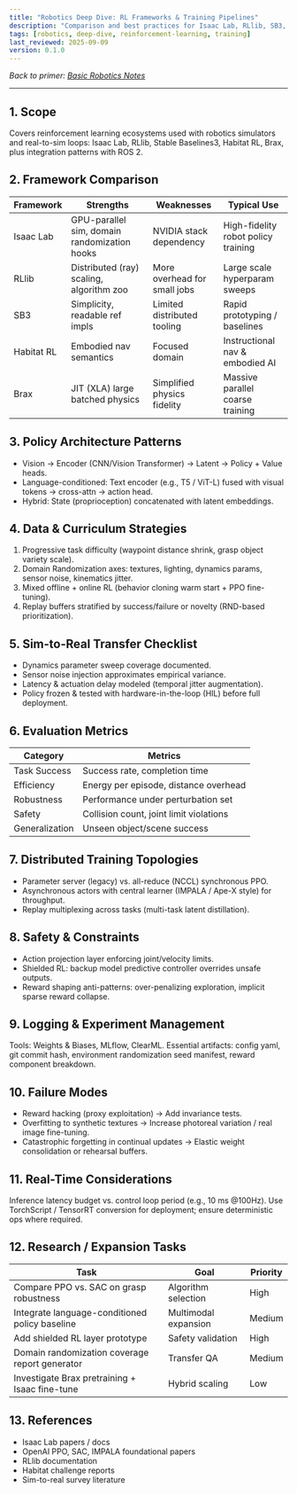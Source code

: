 ```yaml
---
title: "Robotics Deep Dive: RL Frameworks & Training Pipelines"
description: "Comparison and best practices for Isaac Lab, RLlib, SB3, Habitat RL, Brax in robotics policy training."
tags: [robotics, deep-dive, reinforcement-learning, training]
last_reviewed: 2025-09-09
version: 0.1.0
---
```


*Back to primer: [Basic Robotics Notes](basic_robotics_notes.md)*

---
## 1. Scope

Covers reinforcement learning ecosystems used with robotics simulators and real-to-sim loops: Isaac Lab, RLlib, Stable Baselines3, Habitat RL, Brax, plus integration patterns with ROS 2.

## 2. Framework Comparison

| Framework | Strengths | Weaknesses | Typical Use |
|-----------|-----------|-----------|-------------|
| Isaac Lab | GPU-parallel sim, domain randomization hooks | NVIDIA stack dependency | High-fidelity robot policy training |
| RLlib | Distributed (ray) scaling, algorithm zoo | More overhead for small jobs | Large scale hyperparam sweeps |
| SB3 | Simplicity, readable ref impls | Limited distributed tooling | Rapid prototyping / baselines |
| Habitat RL | Embodied nav semantics | Focused domain | Instructional nav & embodied AI |
| Brax | JIT (XLA) large batched physics | Simplified physics fidelity | Massive parallel coarse training |

## 3. Policy Architecture Patterns

- Vision → Encoder (CNN/Vision Transformer) → Latent → Policy + Value heads.
- Language-conditioned: Text encoder (e.g., T5 / ViT-L) fused with visual tokens → cross-attn → action head.
- Hybrid: State (proprioception) concatenated with latent embeddings.

## 4. Data & Curriculum Strategies

1. Progressive task difficulty (waypoint distance shrink, grasp object variety scale).
2. Domain Randomization axes: textures, lighting, dynamics params, sensor noise, kinematics jitter.
3. Mixed offline + online RL (behavior cloning warm start + PPO fine-tuning).
4. Replay buffers stratified by success/failure or novelty (RND-based prioritization).

## 5. Sim-to-Real Transfer Checklist

- Dynamics parameter sweep coverage documented.
- Sensor noise injection approximates empirical variance.
- Latency & actuation delay modeled (temporal jitter augmentation).
- Policy frozen & tested with hardware-in-the-loop (HIL) before full deployment.

## 6. Evaluation Metrics

| Category | Metrics |
|----------|---------|
| Task Success | Success rate, completion time |
| Efficiency | Energy per episode, distance overhead |
| Robustness | Performance under perturbation set |
| Safety | Collision count, joint limit violations |
| Generalization | Unseen object/scene success |

## 7. Distributed Training Topologies

- Parameter server (legacy) vs. all-reduce (NCCL) synchronous PPO.
- Asynchronous actors with central learner (IMPALA / Ape-X style) for throughput.
- Replay multiplexing across tasks (multi-task latent distillation).

## 8. Safety & Constraints

- Action projection layer enforcing joint/velocity limits.
- Shielded RL: backup model predictive controller overrides unsafe outputs.
- Reward shaping anti-patterns: over-penalizing exploration, implicit sparse reward collapse.

## 9. Logging & Experiment Management

Tools: Weights & Biases, MLflow, ClearML. Essential artifacts: config yaml, git commit hash, environment randomization seed manifest, reward component breakdown.

## 10. Failure Modes

- Reward hacking (proxy exploitation) → Add invariance tests.
- Overfitting to synthetic textures → Increase photoreal variation / real image fine-tuning.
- Catastrophic forgetting in continual updates → Elastic weight consolidation or rehearsal buffers.

## 11. Real-Time Considerations

Inference latency budget vs. control loop period (e.g., 10 ms @100Hz). Use TorchScript / TensorRT conversion for deployment; ensure deterministic ops where required.

## 12. Research / Expansion Tasks

| Task | Goal | Priority |
|------|------|----------|
| Compare PPO vs. SAC on grasp robustness | Algorithm selection | High |
| Integrate language-conditioned policy baseline | Multimodal expansion | Medium |
| Add shielded RL layer prototype | Safety validation | High |
| Domain randomization coverage report generator | Transfer QA | Medium |
| Investigate Brax pretraining + Isaac fine-tune | Hybrid scaling | Low |

## 13. References

- Isaac Lab papers / docs
- OpenAI PPO, SAC, IMPALA foundational papers
- RLlib documentation
- Habitat challenge reports
- Sim-to-real survey literature
